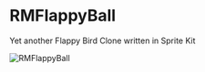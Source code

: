 RMFlappyBall
============

Yet another Flappy Bird Clone written in Sprite Kit

![RMFlappyBall](https://raw.github.com/oinariman/RMFlappyBall/master/demo.gif "RMFlappyBall")

